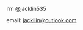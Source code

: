 I’m @jacklin535

email: jackllin@outlook.com 

<!---
jacklin535/jacklin535 is a ✨ special ✨ repository because its `README.md` (this file) appears on your GitHub profile.
You can click the Preview link to take a look at your changes.
--->
